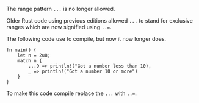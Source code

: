 The range pattern `...` is no longer allowed.

Older Rust code using previous editions allowed `...` to stand for exclusive
ranges which are now signified using `..=`.

The following code use to compile, but now it now longer does.

```compile_fail,E0783
fn main() {
    let n = 2u8;
    match n {
        ...9 => println!("Got a number less than 10),
        _ => println!("Got a number 10 or more")
    }
}
```

To make this code compile replace the `...` with `..=`.
